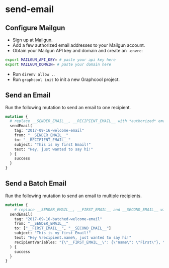# send-email

## Configure Mailgun

* Sign up at [Mailgun](https://www.mailgun.com/).
* Add a few authorized email addresses to your Mailgun account.
* Obtain your Mailgun API key and domain and create an `.envrc`:

```sh
export MAILGUN_API_KEY= # paste your api key here
export MAILGUN_DOMAIN= # paste your domain here
```

* Run `direnv allow .`.
* Run `graphcool init` to init a new Graphcool project.

## Send an Email

Run the following mutation to send an email to one recipient.

```graphql
mutation {
  # replace __SENDER_EMAIL__, __RECIPIENT_EMAIL__ with *authorized* email addresses!
  sendEmail(
    tag: "2017-09-16-welcome-email"
    from: "__SENDER_EMAIL__"
    to: "__RECIPIENT_EMAIL__"
    subject: "This is my first Email!"
    text: "Hey, just wanted to say hi!"
  ) {
    success
  }
}
```

## Send a Batch Email

Run the following mutation to send an email to multiple recipients.

```graphql
mutation {
    # replace __SENDER_EMAIL__, __FIRST_EMAIL__ and __SECOND_EMAIL__ with *authorized* email addresses!
  sendEmail(
    tag: "2017-09-16-batched-welcome-email"
    from: "__SENDER_EMAIL__"
    to: ["__FIRST_EMAIL__", "__SECOND_EMAIL__"]
    subject: "This is my first Email!"
    text: "Hey %recipient.name%, just wanted to say hi!"
    recipientVariables: "{\"__FIRST_EMAIL__\": {\"name\": \"First\"}, \"__SECOND_EMAIL__\": {\"name\": \"Second\"}}"
  ) {
    success
  }
}
```
